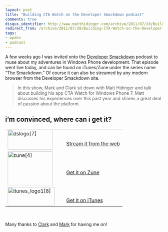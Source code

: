 ```yaml
---
layout: post
title: "Building CTA Watch on the Developer Smackdown podcast"
comments: true
disqus_identifier: http://www.matthidinger.com/archive/2011/07/20/Building-CTA-Watch-on-the-Developer-Smackdown-podcast.aspx
redirect_from: /archive/2011/07/20/Building-CTA-Watch-on-the-Developer-Smackdown-podcast.aspx/
tags: 
- wpdev
- podcast
---
```

A few weeks ago I was invited onto the [Developer Smackdown](http://developersmackdown.com/archives/show/53) podcast to muse about my adventures in Windows Phone development. That episode went live today, and can be found on iTunes/Zune under the series name “The Smackdown.” Of course it can also be streamed by any modern browser from the Developer Smackdown site.

> In this show, Mark and Clark sit down with Matt Hidinger and talk about building his app CTA Watch for Windows Phone 7. Matt discusses his experiences over this past year and shares a great deal of passion about the platform.

i’m convinced, where can i get it?
----------------------------------

<table>
<colgroup>
<col width="50%" />
<col width="50%" />
</colgroup>
<tbody>
<tr class="odd">
<td><a href="http://developersmackdown.com/Archives/Show/53"><img src="{{ site.baseurl }}images/subtext-content/www_matthidinger_com/Windows-Live-Writer/Building-CTA-Watch-on-the-Developer-Smac_99C8/dslogo%5B7%5D_28a72b7b-7ea7-4248-9b47-8bbd25587479.png" title="dslogo[7]" alt="dslogo[7]" width="143" height="63" /></a></td>
<td><a href="http://developersmackdown.com/Archives/Show/53"></a>
<h3 id="section"></h3>
<a href="http://developersmackdown.com/Archives/Show/53">Stream it from the web</a></td>
</tr>
<tr class="even">
<td><a href="http://social.zune.net/podcast/The-Smackdown/dc0d78a9-8d5d-4fb4-b205-1491945cab7c"><img src="{{ site.baseurl }}images/subtext-content/www_matthidinger_com/Windows-Live-Writer/Building-CTA-Watch-on-the-Developer-Smac_99C8/zune%5B4%5D_b3f92810-485d-482d-8f3e-802b77ce6781.jpg" title="zune[4]" alt="zune[4]" width="144" height="108" /></a></td>
<td><a href="http://social.zune.net/podcast/The-Smackdown/dc0d78a9-8d5d-4fb4-b205-1491945cab7c"></a>
<h3 id="section-1"></h3>
<a href="http://social.zune.net/podcast/The-Smackdown/dc0d78a9-8d5d-4fb4-b205-1491945cab7c">Get it on Zune</a></td>
</tr>
<tr class="odd">
<td><a href="http://itunes.apple.com/us/podcast/the-smackdown/id331905132"><img src="{{ site.baseurl }}images/subtext-content/www_matthidinger_com/Windows-Live-Writer/Building-CTA-Watch-on-the-Developer-Smac_99C8/itunes_logo1%5B8%5D_b7d401df-1dd2-49e8-ba59-940d6762d18f.jpg" title="itunes_logo1[8]" alt="itunes_logo1[8]" width="150" height="58" /></a></td>
<td><a href="http://itunes.apple.com/us/podcast/the-smackdown/id331905132"></a>
<h3 id="section-2"></h3>
<a href="http://itunes.apple.com/us/podcast/the-smackdown/id331905132">Get it on iTunes</a></td>
</tr>
</tbody>
</table>

 

Many thanks to [Clark](http://csell.net/) and [Mark](http://marknic.net) for having me on!

 

